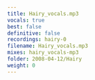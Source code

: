 ```yaml
---
title: Hairy_vocals.mp3
vocals: true
best: false
definitive: false
recordings: hairy-0
filename: Hairy_vocals.mp3
mixes: hairy_vocals-mp3
folder: 2008-04-12/Hairy
weight: 0
---
```

